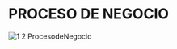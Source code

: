 # PROCESO DE NEGOCIO

![1 2 ProcesodeNegocio](https://github.com/JuanCruzGiorda/TrabajosPracticos/assets/114437428/d8d6253f-f914-4c94-8bd8-90506986e2d1)
